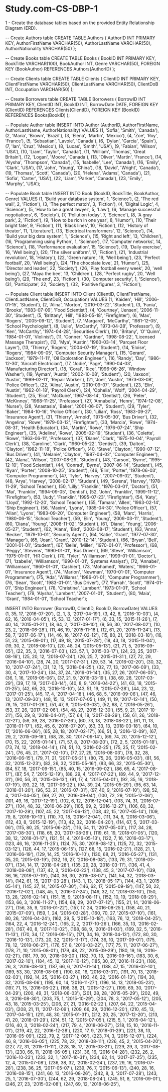 # Study.com-CS-DBP-1

1 - Create the database tables based on the provided Entity Relationship Diagram (ERD).

-- Create Authors table
CREATE TABLE Authors (
    AuthorID INT PRIMARY KEY,
    AuthorFirstName VARCHAR(50),
    AuthorLastName VARCHAR(50),
    AuthorNationality VARCHAR(50)
);

-- Create Books table
CREATE TABLE Books (
    BookID INT PRIMARY KEY,
    BookTitle VARCHAR(100),
    BookAuthor INT,
    Genre VARCHAR(50),
    FOREIGN KEY (BookAuthor) REFERENCES Authors(AuthorID)
);

-- Create Clients table
CREATE TABLE Clients (
    ClientID INT PRIMARY KEY,
    ClientFirstName VARCHAR(50),
    ClientLastName VARCHAR(50),
    ClientDoB INT,
    Occupation VARCHAR(50)
);

-- Create Borrowers table
CREATE TABLE Borrowers (
    BorrowID INT PRIMARY KEY,
    ClientID INT,
    BookID INT,
    BorrowDate DATE,
    FOREIGN KEY (ClientID) REFERENCES Clients(ClientID),
    FOREIGN KEY (BookID) REFERENCES Books(BookID)
);


-- Populate Author table
INSERT INTO Author (AuthorID, AuthorFirstName, AuthorLastName, AuthorNationality)
VALUES
(1, 'Sofia', 'Smith', 'Canada'),
(2, 'Maria', 'Brown', 'Brazil'),
(3, 'Elena', 'Martin', 'Mexico'),
(4, 'Zoe', 'Roy', 'France'),
(5, 'Sebastian', 'Lavoie', 'Canada'),
(6, 'Dylan', 'Garcia', 'Spain'),
(7, 'Ian', 'Cruz', 'Mexico'),
(8, 'Lucas', 'Smith', 'USA'),
(9, 'Fabian', 'Wilson', 'USA'),
(10, 'Liam', 'Taylor', 'Canada'),
(11, 'William', 'Thomas', 'Great Britain'),
(12, 'Logan', 'Moore', 'Canada'),
(13, 'Oliver', 'Martin', 'France'),
(14, 'Alysha', 'Thompson', 'Canada'),
(15, 'Isabelle', 'Lee', 'Canada'),
(16, 'Emily', 'Clark', 'USA'),
(17, 'John', 'Young', 'China'),
(18, 'David', 'Wright', 'Canada'),
(19, 'Thomas', 'Scott', 'Canada'),
(20, 'Helena', 'Adams', 'Canada'),
(21, 'Sofia', 'Carter', 'USA'),
(22, 'Liam', 'Parker', 'Canada'),
(23, 'Emily', 'Murphy', 'USA');

-- Populate Book table
INSERT INTO Book (BookID, BookTitle, BookAuthor, Genre)
VALUES
(1, 'Build your database system', 1, 'Science'),
(2, 'The red wall', 2, 'Fiction'),
(3, 'The perfect match', 3, 'Fiction'),
(4, 'Digital Logic', 4, 'Science'),
(5, 'How to be a great lawyer', 5, 'Law'),
(6, 'Manage successful negotiations', 6, 'Society'),
(7, 'Pollution today', 7, 'Science'),
(8, 'A gray park', 2, 'Fiction'),
(9, 'How to be rich in one year', 8, 'Humor'),
(10, 'Their bright fate', 9, 'Fiction'),
(11, 'Black lines', 10, 'Fiction'),
(12, 'History of theater', 11, 'Literature'),
(13, 'Electrical transformers', 12, 'Science'),
(14, 'Build your big data system', 1, 'Science'),
(15, 'Right and left', 13, 'Children'),
(16, 'Programming using Python', 1, 'Science'),
(17, 'Computer networks', 14, 'Science'),
(18, 'Performance evaluation', 15, 'Science'),
(19, 'Daily exercise', 16, 'Well being'),
(20, 'The silver uniform', 17, 'Fiction'),
(21, 'Industrial revolution', 18, 'History'),
(22, 'Green nature', 19, 'Well being'),
(23, 'Perfect football', 20, 'Well being'),
(24, 'The chocolate love', 21, 'Humor'),
(25, 'Director and leader', 22, 'Society'),
(26, 'Play football every week', 20, 'well being'),
(27, 'Maya the bee', 13, 'Children'),
(28, 'Perfect rugby', 20, 'Well being'),
(29, 'The end', 23, 'Fiction'),
(30, 'Computer security', 1, 'Science'),
(31, 'Participate', 22, 'Society'),
(32, 'Positive figures', 3, 'Fiction');


-- Populate Client table
INSERT INTO Client (ClientID, ClientFirstName, ClientLastName, ClientDoB, Occupation) VALUES
(1, 'Kaiden', 'Hill', '2006-01-15', 'Student'),
(2, 'Alina', 'Morton', '2010-03-22', 'Student'),
(3, 'Fania', 'Brooks', '1983-07-09', 'Food Scientist'),
(4, 'Courtney', 'Jensen', '2006-11-30', 'Student'),
(5, 'Brittany', 'Hill', '1983-05-18', 'Firefighter'),
(6, 'Max', 'Rogers', '2005-09-12', 'Student'),
(7, 'Margaret', 'McCarthy', '1981-12-05', 'School Psychologist'),
(8, 'Julie', 'McCarthy', '1973-04-28', 'Professor'),
(9, 'Ken', 'McCarthy', '1974-04-28', 'Securities Clerk'),
(10, 'Britany', 'O''Quinn', '1984-01-01', 'Violinist'),
(11, 'Conner', 'Gardner', '1998-08-22', 'Licensed Massage Therapist'),
(12, 'Mya', 'Austin', '1960-03-14', 'Parquet Floor Layer'),
(13, 'Thierry', 'Rogers', '2004-07-19', 'Student'),
(14, 'Eloise', 'Rogers', '1984-09-05', 'Computer Security Manager'),
(15, 'Gerard', 'Jackson', '1979-11-11', 'Oil Exploration Engineer'),
(16, 'Randy', 'Day', '1986-12-30', 'Aircraft Electrician'),
(17, 'Jodie', 'Page', '1990-04-03', 'Manufacturing Director'),
(18, 'Coral', 'Rice', '1996-06-26', 'Window Washer'),
(19, 'Ayman', 'Austin', '2002-10-08', 'Student'),
(20, 'Jaxson', 'Austin', '1999-02-11', 'Repair Worker'),
(21, 'Joel', 'Austin', '1973-03-08', 'Police Officer'),
(22, 'Alina', 'Austin', '2010-09-07', 'Student'),
(23, 'Elin', 'Austin', '1962-01-18', 'Payroll Clerk'),
(24, 'Ophelia', 'Wolf', '2004-04-29', 'Student'),
(25, 'Eliot', 'McGuire', '1967-08-14', 'Dentist'),
(26, 'Peter', 'McKinney', '1968-11-25', 'Professor'),
(27, 'Annabella', 'Henry', '1974-12-08', 'Nurse'),
(28, 'Anastasia', 'Baker', '2001-06-07', 'Student'),
(29, 'Tyler', 'Baker', '1984-10-16', 'Police Officer'),
(30, 'Lilian', 'Ross', '1983-09-27', 'Insurance Agent'),
(31, 'Thierry', 'Arnold', '1975-05-30', 'Bus Driver'),
(32, 'Angelina', 'Rowe', '1979-03-12', 'Firefighter'),
(33, 'Marcia', 'Rowe', '1974-08-31', 'Health Educator'),
(34, 'Martin', 'Rowe', '1976-07-24', 'Ship Engineer'),
(35, 'Adeline', 'Rowe', '2005-02-19', 'Student'),
(36, 'Colette', 'Rowe', '1963-06-11', 'Professor'),
(37, 'Diane', 'Clark', '1975-10-04', 'Payroll Clerk'),
(38, 'Caroline', 'Clark', '1960-05-22', 'Dentist'),
(39, 'Dalton', 'Clayton', '1982-11-18', 'Police Officer'),
(40, 'Steve', 'Clayton', '1990-07-12', 'Bus Driver'),
(41, 'Melanie', 'Clayton', '1987-04-02', 'Computer Engineer'),
(42, 'Alana', 'Wilson', '2007-08-29', 'Student'),
(43, 'Carson', 'Byrne', '1995-12-10', 'Food Scientist'),
(44, 'Conrad', 'Byrne', '2007-06-14', 'Student'),
(45, 'Ryan', 'Porter', '2008-10-25', 'Student'),
(46, 'Elin', 'Porter', '1978-06-03', 'Computer Programmer'),
(47, 'Tyler', 'Harvey', '2007-09-02', 'Student'),
(48, 'Arya', 'Harvey', '2008-02-17', 'Student'),
(49, 'Serena', 'Harvey', '1978-11-29', 'School Teacher'),
(50, 'Lilly', 'Franklin', '1976-03-01', 'Doctor'),
(51, 'Mai', 'Franklin', '1994-09-05', 'Dentist'),
(52, 'John', 'Franklin', '1999-11-12', 'Firefighter'),
(53, 'Judy', 'Franklin', '1995-07-23', 'Firefighter'),
(54, 'Katy', 'Lloyd', '1992-12-20', 'School Teacher'),
(55, 'Tamara', 'Allen', '1963-02-14', 'Ship Engineer'),
(56, 'Maxim', 'Lyons', '1985-04-30', 'Police Officer'),
(57, 'Allan', 'Lyons', '1983-09-20', 'Computer Engineer'),
(58, 'Marc', 'Harris', '1980-06-15', 'School Teacher'),
(59, 'Elin', 'Young', '2009-03-11', 'Student'),
(60, 'Diana', 'Young', '2008-11-02', 'Student'),
(61, 'Diane', 'Young', '2006-05-27', 'Student'),
(62, 'Alana', 'Bird', '2003-08-17', 'Student'),
(63, 'Anna', 'Becker', '1979-10-01', 'Security Agent'),
(64, 'Katie', 'Grant', '1977-07-30', 'Manager'),
(65, 'Joan', 'Grant', '2010-12-14', 'Student'),
(66, 'Bryan', 'Bell', '2001-01-01', 'Student'),
(67, 'Belle', 'Miller', '1970-01-01', 'Professor'),
(68, 'Peggy', 'Stevens', '1990-01-01', 'Bus Driver'),
(69, 'Steve', 'Williamson', '1975-01-01', 'HR Clerk'),
(70, 'Tyler', 'Williamson', '1999-01-01', 'Doctor'),
(71, 'Izabelle', 'Williamson', '1990-01-01', 'Systems Analyst'),
(72, 'Annabel', 'Williamson', '1960-01-01', 'Cashier'),
(73, 'Mohamed', 'Waters', '1966-01-01', 'Insurance Agent'),
(74, 'Marion', 'Newman', '1970-01-01', 'Computer Programmer'),
(75, 'Ada', 'Williams', '1986-01-01', 'Computer Programmer'),
(76, 'Sean', 'Scott', '1983-01-01', 'Bus Driver'),
(77, 'Farrah', 'Scott', '1974-01-01', 'Ship Engineer'),
(78, 'Christine', 'Lambert', '1973-01-01', 'School Teacher'),
(79, 'Alysha', 'Lambert', '2007-01-01', 'Student'),
(80, 'Maia', 'Grant', '1984-01-01', 'School Teacher');


INSERT INTO Borrower (BorrowID, ClientID, BookID, BorrowDate) 
VALUES
(1, 35, 17, '2016-07-20'),
(2, 1, 3, '2017-04-19'),
(3, 42, 8, '2016-10-03'),
(4, 62, 16, '2016-04-05'),
(5, 53, 13, '2017-01-17'),
(6, 33, 15, '2015-11-26'),
(7, 40, 14, '2015-01-21'),
(8, 64, 2, '2017-09-10'),
(9, 56, 30, '2017-08-02'),
(10, 23, 2, '2018-06-28'),
(11, 46, 19, '2015-11-18'),
(12, 61, 20, '2015-11-24'),
(13, 58, 7, '2017-06-17'),
(14, 46, 16, '2017-02-12'),
(15, 80, 21, '2018-03-18'),
(16, 51, 23, '2015-09-01'),
(17, 49, 18, '2015-07-28'),
(18, 43, 18, '2015-11-04'),
(19, 30, 2, '2018-08-10'),
(20, 48, 24, '2015-05-13'),
(21, 71, 5, '2016-09-05'),
(22, 35, 3, '2016-07-03'),
(23, 57, 1, '2015-03-17'),
(24, 23, 25, '2017-08-16'),
(25, 20, 12, '2018-07-24'),
(26, 25, 7, '2015-01-31'),
(27, 72, 29, '2016-04-10'),
(28, 74, 20, '2017-07-31'),
(29, 53, 14, '2016-02-20'),
(30, 32, 10, '2017-07-24'),
(31, 12, 15, '2018-04-25'),
(32, 77, 13, '2017-06-09'),
(33, 30, 4, '2017-10-24'),
(34, 37, 24, '2016-01-14'),
(35, 27, 26, '2017-06-05'),
(36, 1, 16, '2018-05-06'),
(37, 21, 9, '2016-03-19'),
(38, 69, 28, '2017-03-29'),
(39, 17, 19, '2017-03-14'),
(40, 8, 9, '2016-04-22'),
(41, 63, 18, '2015-01-25'),
(42, 65, 20, '2016-10-10'),
(43, 51, 19, '2015-07-28'),
(44, 23, 12, '2017-01-25'),
(45, 17, 4, '2017-04-18'),
(46, 68, 5, '2016-09-06'),
(47, 46, 13, '2017-09-30'),
(48, 15, 13, '2017-07-05'),
(49, 11, 19, '2017-12-14'),
(50, 78, 15, '2017-01-26'),
(51, 47, 9, '2015-03-03'),
(52, 68, 7, '2016-05-26'),
(53, 37, 26, '2017-02-06'),
(54, 48, 27, '2015-12-30'),
(55, 9, 21, '2017-10-21'),
(56, 29, 8, '2018-04-01'),
(57, 64, 18, '2017-08-29'),
(58, 61, 26, '2018-02-21'),
(59, 39, 28, '2016-07-26'),
(60, 73, 18, '2018-08-22'),
(61, 11, 13, '2018-01-17'),
(62, 45, 6, '2016-07-20'),
(63, 33, 13, '2018-03-18'),
(64, 10, 17, '2016-06-06'),
(65, 28, 18, '2017-02-17'),
(66, 51, 3, '2016-12-09'),
(67, 29, 2, '2015-09-18'),
(68, 28, 30, '2017-09-14'),
(69, 74, 20, '2015-12-12'),
(70, 15, 22, '2015-01-14'),
(71, 57, 8, '2017-08-20'),
(72, 2, 5, '2015-01-18'),
(73, 74, 12, '2018-04-14'),
(74, 51, 10, '2016-02-25'),
(75, 25, 17, '2015-02-24'),
(76, 45, 21, '2017-02-10'),
(77, 27, 25, '2016-08-03'),
(78, 32, 28, '2016-06-15'),
(79, 71, 21, '2017-05-21'),
(80, 75, 26, '2016-05-03'),
(81, 56, 32, '2015-12-23'),
(82, 26, 32, '2015-05-16'),
(83, 66, 32, '2015-05-30'),
(84, 57, 18, '2017-09-15'),
(85, 40, 15, '2016-09-02'),
(86, 65, 4, '2017-08-17'),
(87, 54, 7, '2015-12-19'),
(88, 29, 4, '2017-07-22'),
(89, 44, 9, '2017-12-31'),
(90, 56, 31, '2015-06-13'),
(91, 17, 4, '2015-04-01'),
(92, 35, 16, '2018-07-19'),
(93, 22, 18, '2017-06-22'),
(94, 39, 24, '2015-05-29'),
(95, 63, 14, '2018-01-20'),
(96, 53, 21, '2016-07-31'),
(97, 40, 9, '2016-07-10'),
(98, 52, 4, '2017-04-05'),
(99, 27, 20, '2016-09-04'),
(100, 72, 29, '2015-12-06'),
(101, 49, 16, '2017-12-19'),
(102, 6, 12, '2016-12-04'),
(103, 74, 31, '2016-07-27'),
(104, 48, 32, '2016-06-29'),
(105, 69, 2, '2016-12-27'),
(106, 60, 32, '2017-10-29'),
(107, 45, 22, '2017-06-12'),
(108, 42, 15, '2017-05-14'),
(109, 79, 8, '2016-10-13'),
(110, 70, 18, '2016-12-04'),
(111, 34, 8, '2016-03-06'),
(112, 43, 8, '2015-12-19'),
(113, 42, 32, '2016-04-20'),
(114, 67, 5, '2017-03-06'),
(115, 80, 25, '2015-06-23'),
(116, 54, 11, '2017-05-03'),
(117, 34, 28, '2017-08-30'),
(118, 65, 20, '2017-08-26'),
(119, 61, 19, '2018-01-05'),
(120, 38, 12, '2018-01-17'),
(121, 51, 4, '2016-05-13'),
(122, 7, 16, '2016-03-17'),
(123, 46, 16, '2016-11-25'),
(124, 75, 30, '2018-08-12'),
(125, 72, 32, '2015-03-12'),
(126, 44, 17, '2015-06-15'),
(127, 68, 15, '2016-02-21'),
(128, 21, 1, '2016-06-19'),
(129, 14, 25, '2016-10-10'),
(130, 68, 21, '2016-05-27'),
(131, 35, 20, '2015-03-19'),
(132, 16, 27, '2016-08-08'),
(133, 79, 31, '2018-03-07'),
(134, 14, 17, '2018-04-28'),
(135, 29, 28, '2018-03-11'),
(136, 41, 4, '2018-08-08'),
(137, 42, 3, '2016-02-23'),
(138, 45, 3, '2017-07-10'),
(139, 36, 16, '2018-07-19'),
(140, 36, 30, '2015-08-07'),
(141, 54, 32, '2018-03-14'),
(142, 61, 15, '2017-03-28'),
(143, 1, 13, '2018-05-17'),
(144, 43, 1, '2015-05-14'),
(145, 37, 14, '2015-07-30'),
(146, 62, 17, '2015-09-19'),
(147, 50, 22, '2016-12-02'),
(148, 45, 1, '2016-07-24'),
(149, 32, 17, '2018-03-10'),
(150, 13, 28, '2016-02-14'),
(151, 15, 9, '2018-08-11'),
(152, 10, 19, '2018-08-29'),
(153, 66, 3, '2016-11-27'),
(154, 68, 29, '2017-07-12'),
(155, 21, 14, '2018-06-27'),
(156, 35, 9, '2016-01-22'),
(157, 17, 24, '2016-08-25'),
(158, 40, 21, '2015-07-09'),
(159, 1, 24, '2016-03-28'),
(160, 70, 27, '2015-07-10'),
(161, 80, 26, '2016-04-24'),
(162, 29, 5, '2015-10-18'),
(163, 76, 12, '2018-04-25'),
(164, 22, 4, '2016-12-24'),
(165, 2, 2, '2017-10-26'),
(166, 35, 13, '2016-02-28'),
(167, 40, 8, '2017-10-02'),
(168, 68, 9, '2016-01-03'),
(169, 32, 5, '2016-11-13'),
(170, 34, 17, '2016-09-15'),
(171, 34, 16, '2018-04-13'),
(172, 80, 30, '2016-10-13'),
(173, 20, 32, '2015-11-17'),
(174, 36, 10, '2017-09-01'),
(175, 78, 12, '2018-06-27'),
(176, 57, 8, '2016-03-22'),
(177, 75, 11, '2017-06-27'),
(178, 71, 10, '2015-08-01'),
(179, 48, 22, '2015-09-29'),
(180, 19, 16, '2016-02-21'),
(181, 79, 30, '2018-08-20'),
(182, 70, 13, '2016-09-16'),
(183, 30, 6, '2017-02-10'),
(184, 45, 12, '2017-10-12'),
(185, 30, 27, '2016-11-23'),
(186, 26, 3, '2016-08-13'),
(187, 66, 6, '2017-01-14'),
(188, 47, 15, '2016-02-10'),
(189, 53, 30, '2018-08-08'),
(190, 80, 16, '2016-03-31'),
(191, 70, 13, '2018-02-03'),
(192, 14, 25, '2016-03-27'),
(193, 46, 22, '2016-01-13'),
(194, 30, 32, '2015-08-06'),
(195, 60, 14, '2016-11-27'),
(196, 14, 13, '2018-05-23'),
(197, 71, 15, '2016-06-22'),
(198, 38, 21, '2015-12-27'),
(199, 69, 30, '2017-04-29'),
(200, 49, 31, '2018-06-03'),
(201, 28, 28, '2015-05-29'),
(202, 49, 3, '2016-08-30'),
(203, 75, 1, '2015-10-29'),
(204, 78, 3, '2017-05-12'),
(205, 43, 18, '2015-03-25'),
(206, 27, 21, '2016-02-22'),
(207, 64, 22, '2015-04-03'),
(208, 21, 11, '2017-12-09'),
(209, 66, 29, '2016-12-20'),
(210, 45, 13, '2017-04-15'),
(211, 48, 30, '2015-01-31'),
(212, 20, 25, '2017-12-20'),
(213, 41, 20, '2018-01-29'),
(214, 51, 12, '2015-07-05'),
(215, 5, 1, '2015-04-12'),
(216, 40, 3, '2018-02-24'),
(217, 79, 4, '2018-06-27'),
(218, 15, 10, '2016-11-01'),
(219, 42, 22, '2016-12-28'),
(220, 17, 9, '2018-01-29'),
(221, 38, 13, '2016-05-09'),
(222, 79, 2, '2017-12-06'),
(223, 74, 3, '2015-12-07'),
(224, 46, 8, '2016-06-05'),
(225, 78, 22, '2018-08-11'),
(226, 45, 2, '2015-04-20'),
(227, 72, 31, '2015-11-11'),
(228, 18, 17, '2015-03-21'),
(229, 29, 3, '2017-08-13'),
(230, 66, 11, '2018-06-05'),
(231, 36, 16, '2016-04-28'),
(232, 26, 2, '2016-10-23'),
(233, 32, 1, '2017-10-31'),
(234, 62, 14, '2017-07-25'),
(235, 12, 4, '2015-07-08'),
(236, 38, 32, '2015-02-24'),
(237, 29, 16, '2016-07-28'),
(238, 36, 25, '2017-05-07'),
(239, 76, 7, '2015-06-13'),
(240, 28, 16, '2016-08-15'),
(241, 60, 13, '2016-08-26'),
(242, 8, 3, '2017-07-28'),
(243, 25, 1, '2016-07-30'),
(244, 62, 29, '2018-08-24'),
(245, 51, 8, '2016-09-01'),
(246, 27, 23, '2015-02-08'),
(247, 69, 12, '2018-06-25'),

